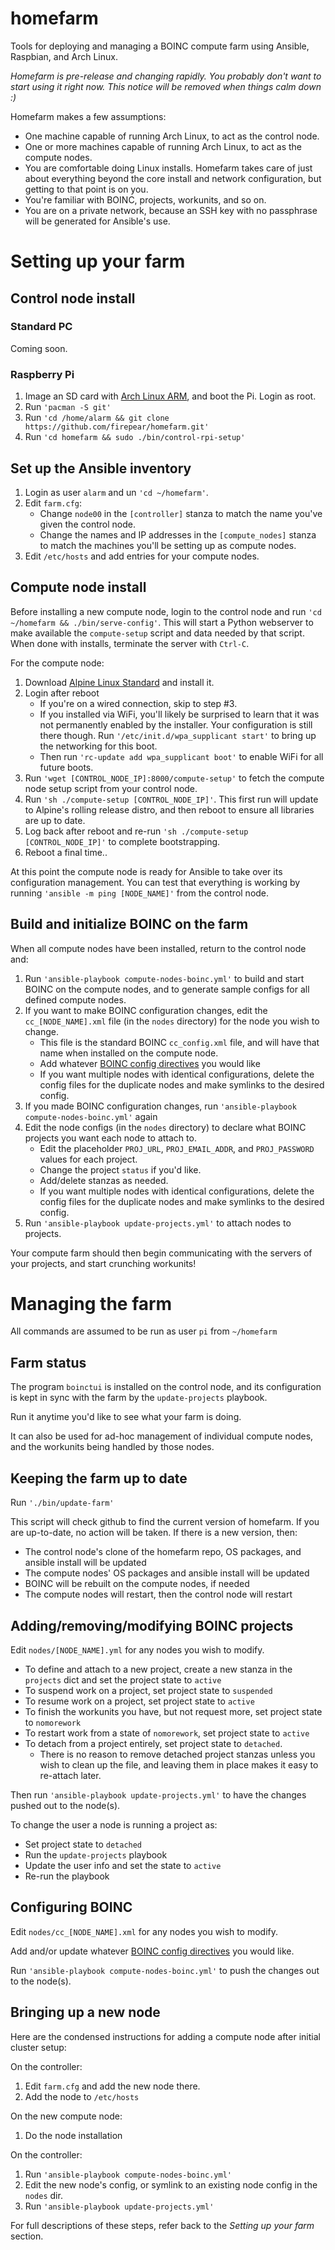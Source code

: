# homefarm
Tools for deploying and managing a BOINC compute farm using Ansible, Raspbian, and Arch Linux.

_Homefarm is pre-release and changing rapidly. You probably don't want to start using it right now. This notice will be removed when things calm down :)_

Homefarm makes a few assumptions:

* One machine capable of running Arch Linux, to act as the control
  node.
* One or more machines capable of running Arch Linux, to act as the
  compute nodes.
* You are comfortable doing Linux installs. Homefarm takes care of
  just about everything beyond the core install and network
  configuration, but getting to that point is on you.
* You're familiar with BOINC, projects, workunits, and so on.
* You are on a private network, because an SSH key with no passphrase
  will be generated for Ansible's use.

# Setting up your farm

## Control node install

### Standard PC

Coming soon.

### Raspberry Pi

1. Image an SD card with [Arch Linux
   ARM](https://archlinuxarm.org/platforms/armv8/broadcom/raspberry-pi-3),
   and boot the Pi. Login as root.
1. Run `'pacman -S git'`
1. Run `'cd /home/alarm && git clone https://github.com/firepear/homefarm.git'`
1. Run `'cd homefarm && sudo ./bin/control-rpi-setup'`

## Set up the Ansible inventory

1. Login as user `alarm` and un `'cd ~/homefarm'`.
1. Edit `farm.cfg`:
     * Change `node00` in the `[controller]` stanza to match the name
       you've given the control node.
     * Change the names and IP addresses in the `[compute_nodes]`
       stanza to match the machines you'll be setting up as compute
       nodes.
1. Edit `/etc/hosts` and add entries for your compute nodes.

## Compute node install

Before installing a new compute node, login to the control node and
run `'cd ~/homefarm && ./bin/serve-config'`. This will start a Python
webserver to make available the `compute-setup` script and data needed
by that script. When done with installs, terminate the server with
`Ctrl-C`.

For the compute node:

1. Download [Alpine Linux
   Standard](https://alpinelinux.org/downloads/) and install it.
1. Login after reboot
    * If you're on a wired connection, skip to step #3.
    * If you installed via WiFi, you'll likely be surprised to learn
      that it was not permanently enabled by the installer. Your
      configuration is still there though. Run
      `'/etc/init.d/wpa_supplicant start'` to bring up the networking
      for this boot.
    * Then run `'rc-update add wpa_supplicant boot'` to enable WiFi
      for all future boots.
1. Run `'wget [CONTROL_NODE_IP]:8000/compute-setup'` to fetch the
   compute node setup script from your control node.
1. Run `'sh ./compute-setup [CONTROL_NODE_IP]'`. This first run will
   update to Alpine's rolling release distro, and then reboot to
   ensure all libraries are up to date.
1. Log back after reboot and re-run `'sh ./compute-setup
   [CONTROL_NODE_IP]'` to complete bootstrapping.
1. Reboot a final time..

At this point the compute node is ready for Ansible to take over its
configuration management. You can test that everything is working by
running `'ansible -m ping [NODE_NAME]'` from the control node.


## Build and initialize BOINC on the farm

When all compute nodes have been installed, return to the control node
and:

1. Run `'ansible-playbook compute-nodes-boinc.yml'` to build and start
   BOINC on the compute nodes, and to generate sample configs for all
   defined compute nodes.
1. If you want to make BOINC configuration changes, edit the
   `cc_[NODE_NAME].xml` file (in the `nodes` directory) for the node
   you wish to change.
     * This file is the standard BOINC `cc_config.xml` file, and will
       have that name when installed on the compute node.
     * Add whatever [BOINC config
       directives](https://boinc.berkeley.edu/wiki/Client_configuration)
       you would like
     * If you want multiple nodes with identical configurations,
       delete the config files for the duplicate nodes and make
       symlinks to the desired config.
1. If you made BOINC configuration changes, run `'ansible-playbook
   compute-nodes-boinc.yml'` again
1. Edit the node configs (in the `nodes` directory) to declare
   what BOINC projects you want each node to attach to.
     * Edit the placeholder `PROJ_URL`, `PROJ_EMAIL_ADDR`, and
       `PROJ_PASSWORD` values for each project.
     * Change the project `status` if you'd like.
     * Add/delete stanzas as needed.
     * If you want multiple nodes with identical configurations,
       delete the config files for the duplicate nodes and make
       symlinks to the desired config.
1. Run `'ansible-playbook update-projects.yml'` to attach nodes to
   projects.

Your compute farm should then begin communicating with the servers of your
projects, and start crunching workunits!



# Managing the farm

All commands are assumed to be run as user `pi` from `~/homefarm`

## Farm status

The program `boinctui` is installed on the control node, and its
configuration is kept in sync with the farm by the `update-projects`
playbook.

Run it anytime you'd like to see what your farm is doing.

It can also be used for ad-hoc management of individual compute nodes,
and the workunits being handled by those nodes.


## Keeping the farm up to date

Run `'./bin/update-farm'`

This script will check github to find the current version of
homefarm. If you are up-to-date, no action will be taken.  If there is
a new version, then:

* The control node's clone of the homefarm repo, OS packages, and
  ansible install will be updated
* The compute nodes' OS packages and ansible install will be updated
* BOINC will be rebuilt on the compute nodes, if needed
* The compute nodes will restart, then the control node will restart


## Adding/removing/modifying BOINC projects

Edit `nodes/[NODE_NAME].yml` for any nodes you wish to modify.

* To define and attach to a new project, create a new stanza in the
  `projects` dict and set the project state to `active`
* To suspend work on a project, set project state to `suspended`
* To resume work on a project, set project state to `active`
* To finish the workunits you have, but not request more, set project state to `nomorework`
* To restart work from a state of `nomorework`, set project state to `active`
* To detach from a project entirely, set project state to
  `detached`.
  * There is no reason to remove detached project stanzas unless you
    wish to clean up the file, and leaving them in place makes it easy
    to re-attach later.

Then run `'ansible-playbook update-projects.yml'` to have the changes
pushed out to the node(s).

To change the user a node is running a project as:

* Set project state to `detached`
* Run the `update-projects` playbook
* Update the user info and set the state to `active`
* Re-run the playbook

## Configuring BOINC

Edit `nodes/cc_[NODE_NAME].xml` for any nodes you wish to modify.

Add and/or update whatever [BOINC config
directives](https://boinc.berkeley.edu/wiki/Client_configuration) you
would like.

Run `'ansible-playbook compute-nodes-boinc.yml'` to push the changes
out to the node(s).

## Bringing up a new node

Here are the condensed instructions for adding a compute node after
initial cluster setup:

On the controller:
1. Edit `farm.cfg` and add the new node there.
1. Add the node to `/etc/hosts`

On the new compute node:
1. Do the node installation

On the controller:
1. Run `'ansible-playbook compute-nodes-boinc.yml'`
1. Edit the new node's config, or symlink to an existing node config
   in the `nodes` dir.
1. Run `'ansible-playbook update-projects.yml'`

For full descriptions of these steps, refer back to the *Setting up
your farm* section.

